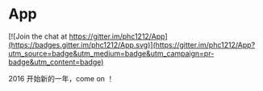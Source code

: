 # App

[![Join the chat at https://gitter.im/phc1212/App](https://badges.gitter.im/phc1212/App.svg)](https://gitter.im/phc1212/App?utm_source=badge&utm_medium=badge&utm_campaign=pr-badge&utm_content=badge)

2016 开始新的一年，come on ！
